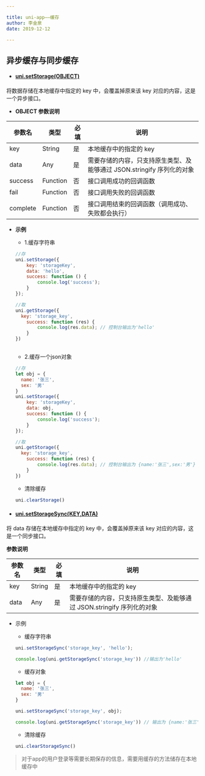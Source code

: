 ```yaml
---

title: uni-app——缓存
author: 李金泉   
date: 2019-12-12

---
```


## 异步缓存与同步缓存



- #### [uni.setStorage(OBJECT)](https://uniapp.dcloud.io/api/storage/storage?id=setstorage)

将数据存储在本地缓存中指定的 key 中，会覆盖掉原来该 key 对应的内容，这是一个异步接口。

- **OBJECT 参数说明**

| 参数名   | 类型     | 必填 | 说明                                                         |
| -------- | -------- | ---- | ------------------------------------------------------------ |
| key      | String   | 是   | 本地缓存中的指定的 key                                       |
| data     | Any      | 是   | 需要存储的内容，只支持原生类型、及能够通过 JSON.stringify 序列化的对象 |
| success  | Function | 否   | 接口调用成功的回调函数                                       |
| fail     | Function | 否   | 接口调用失败的回调函数                                       |
| complete | Function | 否   | 接口调用结束的回调函数（调用成功、失败都会执行）             |

- **示例**

  - 1.缓存字符串

  ```js
  //存
  uni.setStorage({
      key: 'storageKey',
      data: 'hello',
      success: function () {
          console.log('success');
      }
  });
  
  //取
  uni.getStorage({
  	key: 'storage_key',
      success: function (res) {
          console.log(res.data); // 控制台输出为'hello'
      }
  })
  
  
  
  ```

  - 2.缓存一个json对象

  ```js
  //存
  let obj = {
  	name: '张三',
  	sex: '男'
  }
  uni.setStorage({
      key: 'storageKey',
      data: obj,
      success: function () {
          console.log('success');
      }
  });
  
  //取
  uni.getStorage({
  	key: 'storage_key',
      success: function (res) {
          console.log(res.data); // 控制台输出为 {name:'张三',sex:'男'}
      }
  })
  ```

  - 清除缓存

  ```js
  uni.clearStorage()
  ```



- #### [uni.setStorageSync(KEY,DATA)](https://uniapp.dcloud.io/api/storage/storage?id=setstoragesync)

将 data 存储在本地缓存中指定的 key 中，会覆盖掉原来该 key 对应的内容，这是一个同步接口。

**参数说明**

| 参数名 | 类型   | 必填 | 说明                                                         |
| ------ | ------ | ---- | ------------------------------------------------------------ |
| key    | String | 是   | 本地缓存中的指定的 key                                       |
| data   | Any    | 是   | 需要存储的内容，只支持原生类型、及能够通过 JSON.stringify 序列化的对象 |

- 示例

  - 缓存字符串

  ```js
  uni.setStorageSync('storage_key', 'hello');
  
  console.log(uni.getStorageSync('storage_key')) //输出为'hello'
  ```

  - 缓存对象

  ```js
  let obj = {
  	name: '张三',
  	sex: '男'
  }
  
  uni.setStorageSync('storage_key', obj);
  
  console.log(uni.getStorageSync('storage_key')) // 输出为 {name:'张三',sex:'男'}
  ```

  - 清除缓存

  ```js
  uni.clearStorageSync()
  ```

  

> 对于app的用户登录等需要长期保存的信息，需要用缓存的方法储存在本地缓存中

